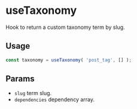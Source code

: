 # useTaxonomy
Hook to return a custom taxonomy term by slug.

## Usage
```jsx
const taxonomy = useTaxonomy( 'post_tag', [] );
```

## Params
- `slug` term slug.
- `dependencies` dependency array.